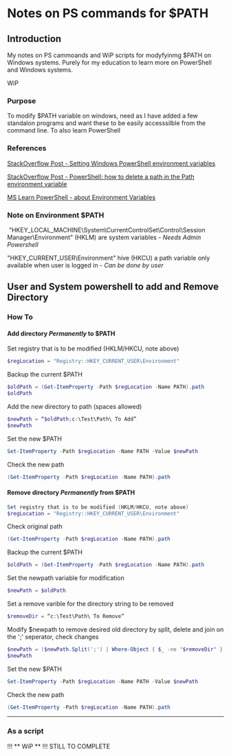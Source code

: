 # Notes on PS commands for $PATH

## Introduction
My notes on PS cammoands and WiP scripts for modyfyinmg $PATH on Windows systems.
Purely for my education to learn more on PowerShell and Windows systems.

WiP

### Purpose
To modify $PATH variable on windows, need as I have added a few standalon programs and want these to be easily accesssilble from the command line.
To also learn PowerShell

### References
[StackOverflow Post - Setting Windows PowerShell environment variables](https://stackoverflow.com/questions/714877/setting-windows-powershell-environment-variables)

[StackOverflow Post - PowerShell: how to delete a path in the Path environment variable](https://stackoverflow.com/questions/39010405/powershell-how-to-delete-a-path-in-the-path-environment-variable)

[MS Learn PowerShell - about Environment Variables](https://learn.microsoft.com/en-us/powershell/module/microsoft.powershell.core/about/about_environment_variables?view=powershell-5.1)

### Note on Environment $PATH

 "HKEY_LOCAL_MACHINE\\System\\CurrentControlSet\\Control\\Session Manager\\Environment" (HKLM) are system variables - *Needs Admin Powershell*
	 
"HKEY_CURRENT_USER\\Environment" hive (HKCU) a path variable only available when user is logged in - *Can be done by user*
	 
## User and System powershell to add and Remove Directory

### How To

#### Add directory *Permanently* to $PATH
Set registry that is to be modified (HKLM/HKCU, note above)
```powershell
$regLocation = "Registry::HKEY_CURRENT_USER\Environment"
```
Backup the current $PATH
```powershell
$oldPath = (Get-ItemProperty -Path $regLocation -Name PATH).path
$oldPath
```
Add the new directory to path (spaces allowed)
```powershell
$newPath = “$oldPath;c:\Test\Path\ To Add”
$newPath
```
Set the new $PATH
```powershell
Set-ItemProperty -Path $regLocation -Name PATH -Value $newPath
```
Check the new path
```powershell
(Get-ItemProperty -Path $regLocation -Name PATH).path
```


#### Remove directory *Permanently* from $PATH
```powershell
Set registry that is to be modified (HKLM/HKCU, note above)
$regLocation = "Registry::HKEY_CURRENT_USER\Environment"
```
Check original path
```powershell
(Get-ItemProperty -Path $regLocation -Name PATH).path
```
Backup the current $PATH
```powershell
$oldPath = (Get-ItemProperty -Path $regLocation -Name PATH).path
```
Set the newpath variable for modification
```powershell
$newPath = $oldPath
```
Set a remove varible for the directory string to be removed
```powershell
$removeDir = “c:\Test\Path\ To Remove”
```
Modify $newpath to remove desired old directory by split, delete and join on the ';' seperator, check changes
```powershell
$newPath = ($newPath.Split(';') | Where-Object { $_ -ne "$removeDir" }) -join ';'
$newPath
```
Set the new $PATH
```powershell
Set-ItemProperty -Path $regLocation -Name PATH -Value $newPath
```
Check the new path
```powershell
(Get-ItemProperty -Path $regLocation -Name PATH).path
```


---




### As a script
!!! ** WiP ** !!!
STILL TO COMPLETE

